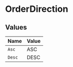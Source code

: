 # OrderDirection


## Values

| Name   | Value  |
| ------ | ------ |
| `Asc`  | ASC    |
| `Desc` | DESC   |